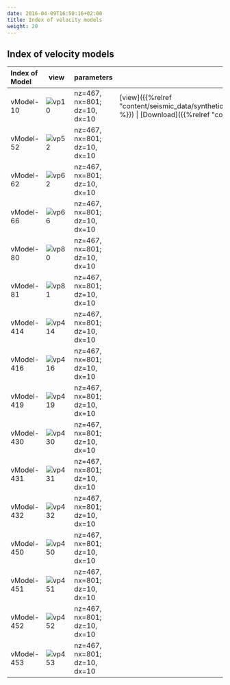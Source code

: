 ```yaml
---
date: 2016-04-09T16:50:16+02:00
title: Index of velocity models
weight: 20
---
```

## Index of velocity models
<!-- introduction of models -->



| Index of Model | view                                                               | parameters                   | notes |
|:---------------|--------------------------------------------------------------------|------------------------------|-------|
| vModel-10      | ![vp10](/images/data_prepare/velocity-model/vp_10.svg?width=20pc)  | nz=467, nx=801; dz=10, dx=10 |  [view]({{%relref "content/seismic_data/synthetic_2d_elastic_norm/fortrain/fortrain_model_10.md" %}}) \|  [Download]({{%relref "content/download/_index.en.md"%}})     |
| vModel-52      | ![vp52](/images/data_prepare/velocity-model/vp_52.svg?width=20pc)  | nz=467, nx=801; dz=10, dx=10 |       |
| vModel-62      | ![vp62](/images/data_prepare/velocity-model/vp_62.svg?width=20pc)  | nz=467, nx=801; dz=10, dx=10 |       |
| vModel-66      | ![vp66](/images/data_prepare/velocity-model/vp_66.svg?width=20pc)  | nz=467, nx=801; dz=10, dx=10 |       |
| vModel-80      | ![vp80](/images/data_prepare/velocity-model/vp_80.svg?width=20pc)  | nz=467, nx=801; dz=10, dx=10 |       |
| vModel-81      | ![vp81](/images/data_prepare/velocity-model/vp_81.svg?width=20pc)  | nz=467, nx=801; dz=10, dx=10 |       |
| vModel-414     | ![vp414](/images/data_prepare/velocity-model/vp_414.svg?width=20pc) | nz=467, nx=801; dz=10, dx=10 |       |
| vModel-416     | ![vp416](/images/data_prepare/velocity-model/vp_416.svg?width=20pc) | nz=467, nx=801; dz=10, dx=10 |       |
| vModel-419     | ![vp419](/images/data_prepare/velocity-model/vp_419.svg?width=20pc) | nz=467, nx=801; dz=10, dx=10 |       |
| vModel-430     | ![vp430](/images/data_prepare/velocity-model/vp_430.svg?width=20pc) | nz=467, nx=801; dz=10, dx=10 |       |
| vModel-431     | ![vp431](/images/data_prepare/velocity-model/vp_431.svg?width=20pc) | nz=467, nx=801; dz=10, dx=10 |       |
| vModel-432     | ![vp432](/images/data_prepare/velocity-model/vp_432.svg?width=20pc) | nz=467, nx=801; dz=10, dx=10 |       |
| vModel-450     | ![vp450](/images/data_prepare/velocity-model/vp_450.svg?width=20pc) | nz=467, nx=801; dz=10, dx=10 |       |
| vModel-451     | ![vp451](/images/data_prepare/velocity-model/vp_451.svg?width=20pc) | nz=467, nx=801; dz=10, dx=10 |       |
| vModel-452     | ![vp452](/images/data_prepare/velocity-model/vp_452.svg?width=20pc) | nz=467, nx=801; dz=10, dx=10 |       |
| vModel-453     | ![vp453](/images/data_prepare/velocity-model/vp_453.svg?width=20pc) | nz=467, nx=801; dz=10, dx=10 |       |


<!-- ![vp10](/images/data_prepare/velocity-model/vp_10.jpg?width=5pc) -->
<!-- ![vp10](/static/images/data_prepare/velocity-model/vp_10.svg?width=5pc) -->